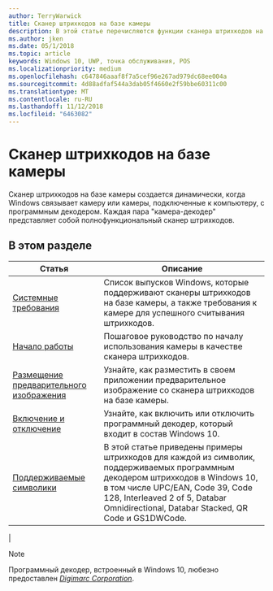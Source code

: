 ```yaml
---
author: TerryWarwick
title: Сканер штрихкодов на базе камеры
description: В этой статье перечисляются функции сканера штрихкодов на базе камеры, доступные для приложений UWP, и приводятся ссылки на статьи с инструкциями по их использованию.
ms.author: jken
ms.date: 05/1/2018
ms.topic: article
keywords: Windows 10, UWP, точка обслуживания, POS
ms.localizationpriority: medium
ms.openlocfilehash: c647846aaaf8f7a5cef96e267ad979dc68ee004a
ms.sourcegitcommit: 4d88adfaf544a3dab05f4660e2f59bbe60311c00
ms.translationtype: MT
ms.contentlocale: ru-RU
ms.lasthandoff: 11/12/2018
ms.locfileid: "6463082"
---
```

# <a name="camera-barcode-scanner"></a>Сканер штрихкодов на базе камеры
Сканер штрихкодов на базе камеры создается динамически, когда Windows связывает камеру или камеры, подключенные к компьютеру, с программным декодером.  Каждая пара "камера-декодер" представляет собой полнофункциональный сканер штрихкодов.   

## <a name="in-this-section"></a>В этом разделе
|Статья |Описание |
|------|------------|
| [Системные требования](pos-camerabarcode-system-requirements.md)  | Список выпусков Windows, которые поддерживают сканеры штрихкодов на базе камеры, а также требования к камере для успешного считывания штрихкодов. |
| [Начало работы](pos-camerabarcode-get-started.md)              | Пошаговое руководство по началу использования камеры в качестве сканера штрихкодов. |
| [Размещение предварительного изображения](pos-camerabarcode-hosting-preview.md)          | Узнайте, как разместить в своем приложении предварительное изображение со сканера штрихкодов на базе камеры. |
| [Включение и отключение](pos-camerabarcode-enable-disable.md)         | Узнайте, как включить или отключить программный декодер, который входит в состав Windows 10. |
| [Поддерживаемые символики](pos-camerabarcode-symbologies.md) | В этой статье приведены примеры штрихкодов для каждой из символик, поддерживаемых программным декодером штрихкодов в Windows 10, в том числе UPC/EAN, Code 39, Code 128, Interleaved 2 of 5, Databar Omnidirectional, Databar Stacked, QR Code и GS1DWCode. |
| 

> [!NOTE]
> Программный декодер, встроенный в Windows 10, любезно предоставлен [*Digimarc Corporation*](https://www.digimarc.com/).

